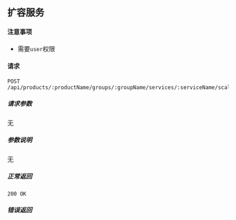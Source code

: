 ## 扩容服务

#### 注意事项

- 需要`user`权限

#### 请求

```
POST /api/products/:productName/groups/:groupName/services/:serviceName/scale/:number
```

##### 请求参数

无

##### 参数说明

无

##### 正常返回

```
200 OK
```

##### 错误返回
